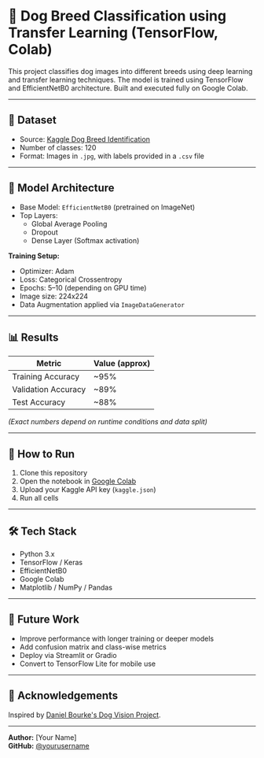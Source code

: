 # 🐶 Dog Breed Classification using Transfer Learning (TensorFlow, Colab)

This project classifies dog images into different breeds using deep learning and transfer learning techniques. The model is trained using TensorFlow and EfficientNetB0 architecture. Built and executed fully on Google Colab.

---

## 📁 Dataset
- Source: [Kaggle Dog Breed Identification](https://www.kaggle.com/c/dog-breed-identification/data)
- Number of classes: 120
- Format: Images in `.jpg`, with labels provided in a `.csv` file

---

## 🧠 Model Architecture
- Base Model: `EfficientNetB0` (pretrained on ImageNet)
- Top Layers:
  - Global Average Pooling
  - Dropout
  - Dense Layer (Softmax activation)

**Training Setup:**
- Optimizer: Adam
- Loss: Categorical Crossentropy
- Epochs: 5–10 (depending on GPU time)
- Image size: 224x224
- Data Augmentation applied via `ImageDataGenerator`

---

## 📊 Results

| Metric              | Value (approx) |
|---------------------|----------------|
| Training Accuracy   | ~95%           |
| Validation Accuracy | ~89%           |
| Test Accuracy       | ~88%           |

*(Exact numbers depend on runtime conditions and data split)*

---
## 🚀 How to Run
1. Clone this repository
2. Open the notebook in [Google Colab](https://colab.research.google.com/)
3. Upload your Kaggle API key (`kaggle.json`)
4. Run all cells

---

## 🛠️ Tech Stack
- Python 3.x
- TensorFlow / Keras
- EfficientNetB0
- Google Colab
- Matplotlib / NumPy / Pandas

---

## 📌 Future Work
- Improve performance with longer training or deeper models
- Add confusion matrix and class-wise metrics
- Deploy via Streamlit or Gradio
- Convert to TensorFlow Lite for mobile use

---

## 🙌 Acknowledgements
Inspired by [Daniel Bourke's Dog Vision Project](https://github.com/mrdbourke/zero-to-mastery-ml).

---

**Author:** [Your Name]  
**GitHub:** [@yourusername](https://github.com/yourusername)

